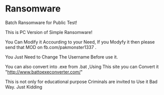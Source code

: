 # Ransomware

Batch Ransomware for Public Test!

This is PC Version of Simple Ransomware!

You Can Modify it Accourding to your Need, If you Modyfy it then please send that MOD on fb.com/pakmonster1337 .

You Just Need to Change The Username Before use it.

You can also convert into .exe from .bat ,Using This site you can Convert it "http://www.battoexeconverter.com/"

This is not only for educational purpose Criminals are invited to Use it Bad Way. Just Kidding
